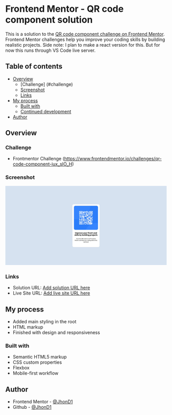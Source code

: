 # Frontend Mentor - QR code component solution

This is a solution to the [QR code component challenge on Frontend Mentor](https://www.frontendmentor.io/challenges/qr-code-component-iux_sIO_H). Frontend Mentor challenges help you improve your coding skills by building realistic projects. 
Side note: I plan to make a react version for this. But for now this runs through VS Code live server.

## Table of contents

- [Overview](#overview)
  - [Challenge] (#challenge)
  - [Screenshot](#screenshot)
  - [Links](#links)
- [My process](#my-process)
  - [Built with](#built-with)
  - [Continued development](#continued-development)
- [Author](#author)

## Overview
### Challenge
- Frontmentor Challenge (https://www.frontendmentor.io/challenges/qr-code-component-iux_sIO_H)

### Screenshot
![](./screenshot_qr_code.jpeg)

### Links

- Solution URL: [Add solution URL here](https://www.frontendmentor.io/solutions/static-html-css-qr-component-rOkVMEMAIk)
- Live Site URL: [Add live site URL here](https://frontend-mentor-challenges-six-eosin.vercel.app/)

## My process
- Added main styling in the root
- HTML markup
- Finished with design and responsiveness

### Built with

- Semantic HTML5 markup
- CSS custom properties
- Flexbox
- Mobile-first workflow

## Author

- Frontend Mentor - [@JhonD1](https://www.frontendmentor.io/profile/JhonD1)
- Github - [@JhonD1](https://github.com/JhonD1)

